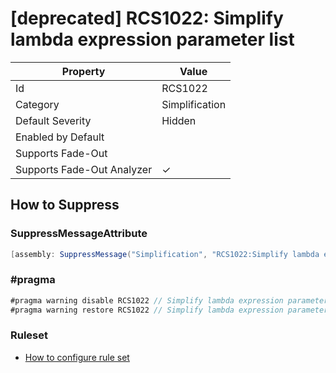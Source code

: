 # \[deprecated\] RCS1022: Simplify lambda expression parameter list

| Property | Value |
| -------- | ----- |
| Id | RCS1022 |
| Category | Simplification |
| Default Severity | Hidden |
| Enabled by Default |  |
| Supports Fade\-Out |  |
| Supports Fade\-Out Analyzer | &#x2713; |

## How to Suppress

### SuppressMessageAttribute

```csharp
[assembly: SuppressMessage("Simplification", "RCS1022:Simplify lambda expression parameter list.", Justification = "<Pending>")]
```

### \#pragma

```csharp
#pragma warning disable RCS1022 // Simplify lambda expression parameter list.
#pragma warning restore RCS1022 // Simplify lambda expression parameter list.
```

### Ruleset

* [How to configure rule set](../HowToConfigureAnalyzers.md)

